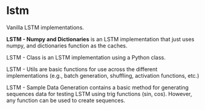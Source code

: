 # lstm
Vanilla LSTM implementations.

<b>LSTM - Numpy and Dictionaries</b> is an LSTM implementation that just uses numpy, and dictionaries function as the caches.

LSTM - Class is an LSTM implementation using a Python class.

LSTM - Utils are basic functions for use across the different implementations (e.g., batch generation, shuffling, activation functions, etc.)

LSTM - Sample Data Generation contains a basic method for generating sequences data for testing LSTM using trig functions (sin, cos). However, any function can be used to create sequences. 

